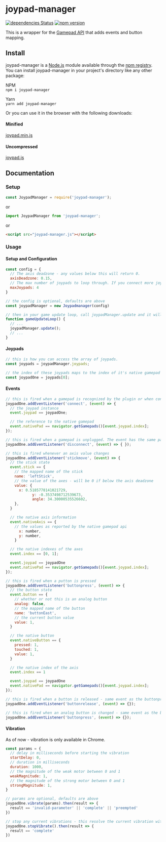 # joypad-manager

[![dependencies Status](https://flat.badgen.net/david/dep/nvitaterna/joypad-manager)](https://david-dm.org/nvitaterna/joypad-manager)
[![npm version](https://flat.badgen.net/npm/v/joypad-manager)](https://www.npmjs.com/package/joypad-manager)

This is a wrapper for the [Gamepad API](https://developer.mozilla.org/en-US/docs/Web/API/Gamepad_API) that adds events and button mapping.

## Install

joypad-manager is a [Node.js](https://nodejs.org/en/) module available through the [npm registry](https://www.npmjs.com/). You can install joypad-manager in your project's directory like any other package:

NPM  
`npm i joypad-manager`

Yarn  
`yarn add joypad-manager`

Or you can use it in the browser with the following downloads:

#### Minified
[joypad.min.js](https://cdn.jsdelivr.net/gh/nvitaterna/joypad-manager/dist/joypad-manager.min.js)

#### Uncompressed
[joypad.js](https://cdn.jsdelivr.net/gh/nvitaterna/joypad-manager/dist/joypad-manager.js)


## Documentation

### Setup
```js
const JoypadManager = require('joypad-manager');
```
or
```js
import JoypadManager from 'joypad-manager';
```
or
```html
<script src="joypad-manager.js"></script>
```

### Usage

#### Setup and Configuration

```js
const config = {
  // The axis deadzone - any values below this will return 0.
  axisDeadzone: 0.15,
  // The max number of joypads to loop through. If you connect more joypads than this number, they will not be processed by this plugin.
  maxJoypads: 4
}

// the config is optional, defaults are above
const joypadManager = new Joypadmanager(config)

// then in your game update loop, call joypadManager.update and it will begin polling for events every game update
function gameUpdateLoop() {
  // ...
  joypadManager.update();
  // ...
}
```

#### Joypads

```js
// this is how you can access the array of joypads.
const joypads = joypadManager.joypads;

// the index of these joypads maps to the index of it's native gamepad
const joypadOne = joypads[0];
```
#### Events
```js
// this is fired when a gamepad is recognized by the plugin or when controller is plugged in after being unplugged.
joypadOne.addEventListener('connect', (event) => {
  // the joypad instance
  event.joypad == joypadOne;

  // the reference to the native gamepad
  event.nativePad == navigator.getGamepads()[event.joypad.index];
});

// this is fired when a gamepad is unplugged. The event has the same parameters as the connect event.
joypadOne.addEventListener('disconnect', (event) => { });

// this is fired whenever an axis value changes
joypadOne.addEventListener('stickmove', (event) => {
  // the stick state
  event.stick == {
    // the mapped name of the stick
    name: 'leftStick',
    // the value of the axes - will be 0 if below the axis deadzone
    value: {
      x: 0.5185778141021729,
			y: -0.3537498712539673,
			angle: 34.30000535526602,
    },
  }

  // the native axis information
  event.nativeAxis == {
    // the values as reported by the native gamepad api
      x: number,
      y: number,
    }

  // the native indexes of the axes
  event.index == [0, 1];

  event.joypad == joypadOne
  event.nativePad == navigator.getGamepads()[event.joypad.index];
});

// this is fired when a putton is pressed
joypadOne.addEventListener('buttonpress', (event) => {
  // the button state
  event.button == {
    // whether or not this is an analog button
    analog: false,
    // the mapped name of the button
    name: 'buttonEast',
    // the current button value
    value: 1,
  }

  // the native button
  event.nativeButton == {
    pressed: 1,
    touched: 1,
    value: 1,
  }

  // the native index of the axis
  event.index == 1

  event.joypad == joypadOne
  event.nativePad == navigator.getGamepads()[event.joypad.index];
});

// this is fired when a button is released - same event as the buttonpress event
joypadOne.addEventListener('buttonrelease', (event) => {});

// this is fired when an analog button is changed - same event as the buttonpress event
joypadOne.addEventListener('buttonpress', (event) => {});
```

#### Vibration
As of now - vibration is only available in Chrome.
```js
const params = {
  // delay in milliseconds before starting the vibration
  startDelay: 0,
  // duration in milliseconds
  duration: 1000,
  // the magnitude of the weak motor between 0 and 1
  weakMagnitude: 1,
  // the magnitude of the strong motor between 0 and 1
  strongMagnitude: 1,
}

// params are optional, defaults are above
joypadOne.vibrate(params).then(result => {
  result == 'invalid-parameter' || 'complete' || 'preempted'
})

// stop any current vibrations - this resolve the current vibration with 'preempted'
joypadOne.stopVibrate().then(result => {
  result == 'complete'
})
```
